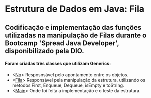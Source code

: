 # Estrutura de Dados em Java: Fila
## Codificação e implementação das funções utilizadas na manipulação de Filas durante o Bootcamp 'Spread Java Developer', disponibilizado pela DIO.
#### Foram criadas três classes que utilizam Generics: 
- <[No](https://github.com/Prandera/Estrutura-de-Dados-Fila-Java-Spread-Dio/blob/master/src/main/java/one/digitalinnovation/No.java)>  Resposnsável pelo apontamento entre os objetos.
- <[Fila](https://github.com/Prandera/Estrutura-de-Dados-Fila-Java-Spread-Dio/blob/master/src/main/java/one/digitalinnovation/Fila.java)>  Responsável pela manipulação da estrutura, utilizando os metodos First, Enqueue, Dequeue, isEmpty e toString.
- <[Main](https://github.com/Prandera/Estrutura-de-Dados-Fila-Java-Spread-Dio/blob/master/src/main/java/one/digitalinnovation/Main.java)>  Onde foi feita a implementação e o teste da estrutura.
